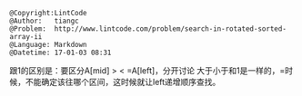 ```
@Copyright:LintCode
@Author:   tiangc
@Problem:  http://www.lintcode.com/problem/search-in-rotated-sorted-array-ii
@Language: Markdown
@Datetime: 17-01-03 08:31
```

跟1的区别是：要区分A[mid] > < =A[left]，分开讨论
大于小于和1是一样的，=时候，不能确定该往哪个区间，这时候就让left递增顺序查找。